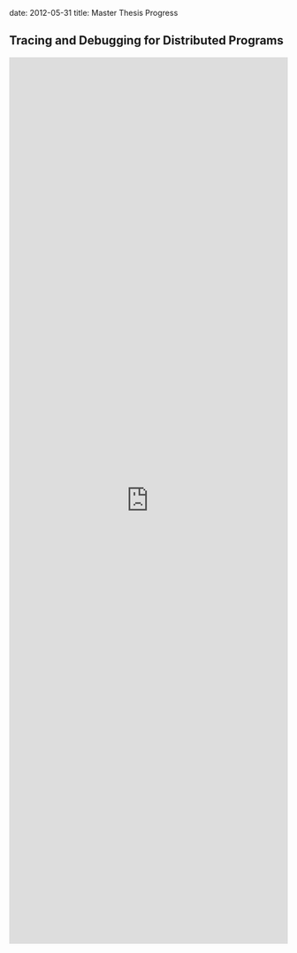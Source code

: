 date: 2012-05-31
title: Master Thesis Progress

## Tracing and Debugging for Distributed Programs

<iframe src="http://dl.dropbox.com/u/26242153/thesis/index.html"
	width="100%"
	height="1600px"
	style="border: none; overflow: hidden" />

